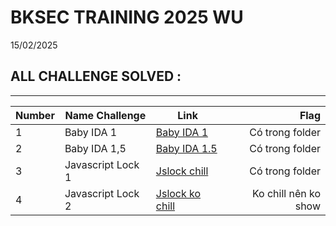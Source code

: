 # BKSEC TRAINING 2025 WU
15/02/2025
## ALL CHALLENGE SOLVED :
---
|Number|Name Challenge|Link|Flag|
|:-|-------------------|----|----:|
|1|Baby IDA 1  |[Baby IDA 1](./baby_ida_1)|Có trong folder|
|2|Baby IDA 1,5|[Baby IDA 1.5](./baby_ida_1,5)|Có trong folder|
|3|Javascript Lock 1|[Jslock chill](./jslock_chill)|Có trong folder|
|4|Javascript Lock 2|[Jslock ko chill](./jslock_ko_chill(jslock2))|Ko chill nên ko show|
